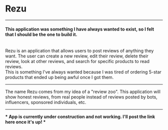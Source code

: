 # Rezu
<hr>
<h4> This application was something I have always wanted to exist, so I felt that I should be the one to build it. </h4> <br> Rezu is an application that allows users to post reviews of anything they want. The user can create a new review, edit their review, delete their review, look at other reviews, and search for specific products to read reviews. <br> This is something I've always wanted because I was tired of ordering 5-star products that ended up being awful once I got them. 
<hr> 
The name Rezu comes from my idea of a "review zoo". This application will show honest reviews, from real people instead of reviews posted by bots, influencers, sponsored individuals, etc.
<hr>
<strong>* App is currently under construction and not working. I'll post the link here once it's up! * </strong>
